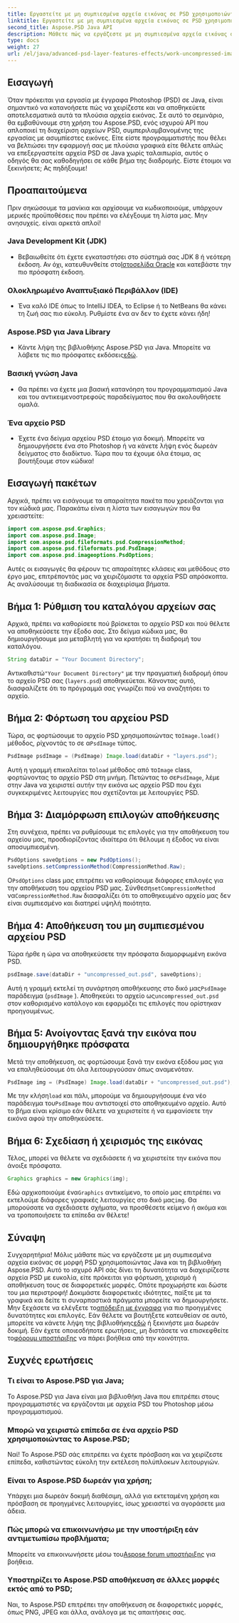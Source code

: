 ```yaml
---
title: Εργαστείτε με μη συμπιεσμένα αρχεία εικόνας σε PSD χρησιμοποιώντας Java
linktitle: Εργαστείτε με μη συμπιεσμένα αρχεία εικόνας σε PSD χρησιμοποιώντας Java
second_title: Aspose.PSD Java API
description: Μάθετε πώς να εργάζεστε με μη συμπιεσμένα αρχεία εικόνας σε μορφή PSD χρησιμοποιώντας Java και τη βιβλιοθήκη Aspose.PSD σε αυτό το αναλυτικό σεμινάριο βήμα προς βήμα.
type: docs
weight: 27
url: /el/java/advanced-psd-layer-features-effects/work-uncompressed-image-files-psd/
---
```

## Εισαγωγή
Όταν πρόκειται για εργασία με έγγραφα Photoshop (PSD) σε Java, είναι σημαντικό να κατανοήσετε πώς να χειρίζεστε και να αποθηκεύετε αποτελεσματικά αυτά τα πλούσια αρχεία εικόνας. Σε αυτό το σεμινάριο, θα εμβαθύνουμε στη χρήση του Aspose.PSD, ενός ισχυρού API που απλοποιεί τη διαχείριση αρχείων PSD, συμπεριλαμβανομένης της εργασίας με ασυμπίεστες εικόνες. Είτε είστε προγραμματιστής που θέλει να βελτιώσει την εφαρμογή σας με πλούσια γραφικά είτε θέλετε απλώς να επεξεργαστείτε αρχεία PSD σε Java χωρίς ταλαιπωρία, αυτός ο οδηγός θα σας καθοδηγήσει σε κάθε βήμα της διαδρομής. Είστε έτοιμοι να ξεκινήσετε; Ας πηδήξουμε!
## Προαπαιτούμενα
Πριν σηκώσουμε τα μανίκια και αρχίσουμε να κωδικοποιούμε, υπάρχουν μερικές προϋποθέσεις που πρέπει να ελέγξουμε τη λίστα μας. Μην ανησυχείς. είναι αρκετά απλοί!
### Java Development Kit (JDK)
- Βεβαιωθείτε ότι έχετε εγκαταστήσει στο σύστημά σας JDK 8 ή νεότερη έκδοση. Αν όχι, κατευθυνθείτε στο[Ιστοσελίδα Oracle](https://www.oracle.com/java/technologies/javase-jdk11-downloads.html) και κατεβάστε την πιο πρόσφατη έκδοση.
### Ολοκληρωμένο Αναπτυξιακό Περιβάλλον (IDE)
- Ένα καλό IDE όπως το IntelliJ IDEA, το Eclipse ή το NetBeans θα κάνει τη ζωή σας πιο εύκολη. Ρυθμίστε ένα αν δεν το έχετε κάνει ήδη!
### Aspose.PSD για Java Library
-  Κάντε λήψη της βιβλιοθήκης Aspose.PSD για Java. Μπορείτε να λάβετε τις πιο πρόσφατες εκδόσεις[εδώ](https://releases.aspose.com/psd/java/). 
### Βασική γνώση Java 
- Θα πρέπει να έχετε μια βασική κατανόηση του προγραμματισμού Java και του αντικειμενοστρεφούς παραδείγματος που θα ακολουθήσετε ομαλά.
### Ένα αρχείο PSD
- Έχετε ένα δείγμα αρχείου PSD έτοιμο για δοκιμή. Μπορείτε να δημιουργήσετε ένα στο Photoshop ή να κάνετε λήψη ενός δωρεάν δείγματος στο διαδίκτυο. 
Τώρα που τα έχουμε όλα έτοιμα, ας βουτήξουμε στον κώδικα!
## Εισαγωγή πακέτων
Αρχικά, πρέπει να εισάγουμε τα απαραίτητα πακέτα που χρειάζονται για τον κώδικά μας. Παρακάτω είναι η λίστα των εισαγωγών που θα χρειαστείτε:
```java
import com.aspose.psd.Graphics;
import com.aspose.psd.Image;
import com.aspose.psd.fileformats.psd.CompressionMethod;
import com.aspose.psd.fileformats.psd.PsdImage;
import com.aspose.psd.imageoptions.PsdOptions;
```
Αυτές οι εισαγωγές θα φέρουν τις απαραίτητες κλάσεις και μεθόδους στο έργο μας, επιτρέποντάς μας να χειριζόμαστε τα αρχεία PSD απρόσκοπτα. 
Ας αναλύσουμε τη διαδικασία σε διαχειρίσιμα βήματα. 
## Βήμα 1: Ρύθμιση του καταλόγου αρχείων σας
Αρχικά, πρέπει να καθορίσετε πού βρίσκεται το αρχείο PSD και πού θέλετε να αποθηκεύσετε την έξοδο σας. Στο δείγμα κώδικα μας, θα δημιουργήσουμε μια μεταβλητή για να κρατήσει τη διαδρομή του καταλόγου.
```java
String dataDir = "Your Document Directory";
```
 Αντικαθιστώ`"Your Document Directory"` με την πραγματική διαδρομή όπου το αρχείο PSD σας (`layers.psd`) αποθηκεύεται. Κάνοντας αυτό, διασφαλίζετε ότι το πρόγραμμά σας γνωρίζει πού να αναζητήσει το αρχείο.
## Βήμα 2: Φόρτωση του αρχείου PSD
 Τώρα, ας φορτώσουμε το αρχείο PSD χρησιμοποιώντας το`Image.load()` μέθοδος, ρίχνοντάς το σε α`PsdImage` τύπος.
```java
PsdImage psdImage = (PsdImage) Image.load(dataDir + "layers.psd");
```
 Αυτή η γραμμή επικαλείται το`load` μέθοδος από το`Image` class, φορτώνοντας το αρχείο PSD στη μνήμη. Πετώντας το σε`PsdImage`, λέμε στην Java να χειριστεί αυτήν την εικόνα ως αρχείο PSD που έχει συγκεκριμένες λειτουργίες που σχετίζονται με λειτουργίες PSD.
## Βήμα 3: Διαμόρφωση επιλογών αποθήκευσης
Στη συνέχεια, πρέπει να ρυθμίσουμε τις επιλογές για την αποθήκευση του αρχείου μας, προσδιορίζοντας ιδιαίτερα ότι θέλουμε η έξοδος να είναι αποσυμπιεσμένη.
```java
PsdOptions saveOptions = new PsdOptions();
saveOptions.setCompressionMethod(CompressionMethod.Raw);
```
 Ο`PsdOptions` class μας επιτρέπει να καθορίσουμε διάφορες επιλογές για την αποθήκευση του αρχείου PSD μας. Σύνθεση`setCompressionMethod` να`CompressionMethod.Raw` διασφαλίζει ότι το αποθηκευμένο αρχείο μας δεν είναι συμπιεσμένο και διατηρεί υψηλή ποιότητα.
## Βήμα 4: Αποθήκευση του μη συμπιεσμένου αρχείου PSD
Τώρα ήρθε η ώρα να αποθηκεύσετε την πρόσφατα διαμορφωμένη εικόνα PSD.
```java
psdImage.save(dataDir + "uncompressed_out.psd", saveOptions);
```
 Αυτή η γραμμή εκτελεί τη συνάρτηση αποθήκευσης στο δικό μας`PsdImage` παράδειγμα (`psdImage` ). Αποθηκεύει το αρχείο ως`uncompressed_out.psd` στον καθορισμένο κατάλογο και εφαρμόζει τις επιλογές που ορίστηκαν προηγουμένως.
## Βήμα 5: Ανοίγοντας ξανά την εικόνα που δημιουργήθηκε πρόσφατα
Μετά την αποθήκευση, ας φορτώσουμε ξανά την εικόνα εξόδου μας για να επαληθεύσουμε ότι όλα λειτουργούσαν όπως αναμενόταν.
```java
PsdImage img = (PsdImage) Image.load(dataDir + "uncompressed_out.psd");
```
 Με την κλήση`load` και πάλι, μπορούμε να δημιουργήσουμε ένα νέο παράδειγμα του`PsdImage` που αντιστοιχεί στο αποθηκευμένο αρχείο. Αυτό το βήμα είναι κρίσιμο εάν θέλετε να χειριστείτε ή να εμφανίσετε την εικόνα αφού την αποθηκεύσετε.
## Βήμα 6: Σχεδίαση ή χειρισμός της εικόνας
Τέλος, μπορεί να θέλετε να σχεδιάσετε ή να χειριστείτε την εικόνα που άνοιξε πρόσφατα.
```java
Graphics graphics = new Graphics(img);
```
 Εδώ αρχικοποιούμε ένα`Graphics` αντικείμενο, το οποίο μας επιτρέπει να εκτελούμε διάφορες γραφικές λειτουργίες στο δικό μας`img`. Θα μπορούσατε να σχεδιάσετε σχήματα, να προσθέσετε κείμενο ή ακόμα και να τροποποιήσετε τα επίπεδα αν θέλετε!
## Σύναψη
Συγχαρητήρια! Μόλις μάθατε πώς να εργάζεστε με μη συμπιεσμένα αρχεία εικόνας σε μορφή PSD χρησιμοποιώντας Java και τη βιβλιοθήκη Aspose.PSD. Αυτό το ισχυρό API σάς δίνει τη δυνατότητα να διαχειρίζεστε αρχεία PSD με ευκολία, είτε πρόκειται για φόρτωση, χειρισμό ή αποθήκευση τους σε διαφορετικές μορφές. Οπότε προχωρήστε και δώστε του μια περιστροφή! Δοκιμάστε διαφορετικές ιδιότητες, παίξτε με τα γραφικά και δείτε τι συναρπαστικά πράγματα μπορείτε να δημιουργήσετε.
 Μην ξεχάσετε να ελέγξετε το[απόδειξη με έγγραφα](https://reference.aspose.com/psd/java/) για πιο προηγμένες δυνατότητες και επιλογές. Εάν θέλετε να βουτήξετε κατευθείαν σε αυτό, μπορείτε να κάνετε λήψη της βιβλιοθήκης[εδώ](https://releases.aspose.com/psd/java/) ή ξεκινήστε μια δωρεάν δοκιμή. Εάν έχετε οποιεσδήποτε ερωτήσεις, μη διστάσετε να επισκεφθείτε το[φόρουμ υποστήριξης](https://forum.aspose.com/c/psd/34) να πάρει βοήθεια από την κοινότητα.
## Συχνές ερωτήσεις
### Τι είναι το Aspose.PSD για Java;
Το Aspose.PSD για Java είναι μια βιβλιοθήκη Java που επιτρέπει στους προγραμματιστές να εργάζονται με αρχεία PSD του Photoshop μέσω προγραμματισμού.
### Μπορώ να χειριστώ επίπεδα σε ένα αρχείο PSD χρησιμοποιώντας το Aspose.PSD;
Ναί! Το Aspose.PSD σάς επιτρέπει να έχετε πρόσβαση και να χειρίζεστε επίπεδα, καθιστώντας εύκολη την εκτέλεση πολύπλοκων λειτουργιών.
### Είναι το Aspose.PSD δωρεάν για χρήση;
Υπάρχει μια δωρεάν δοκιμή διαθέσιμη, αλλά για εκτεταμένη χρήση και πρόσβαση σε προηγμένες λειτουργίες, ίσως χρειαστεί να αγοράσετε μια άδεια.
### Πώς μπορώ να επικοινωνήσω με την υποστήριξη εάν αντιμετωπίσω προβλήματα;
 Μπορείτε να επικοινωνήσετε μέσω του[Aspose forum υποστήριξης](https://forum.aspose.com/c/psd/34) για βοήθεια.
### Υποστηρίζει το Aspose.PSD αποθήκευση σε άλλες μορφές εκτός από το PSD;
Ναι, το Aspose.PSD επιτρέπει την αποθήκευση σε διαφορετικές μορφές, όπως PNG, JPEG και άλλα, ανάλογα με τις απαιτήσεις σας.